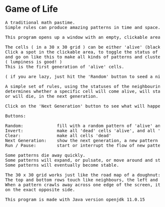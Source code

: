 # Game of Life
<pre>
A traditional math pastime.
Simple rules can produce amazing patterns in time and space...

This program opens up a window with an empty, clickable area, and several buttons below.

The cells ( in a 30 x 30 grid ) can be either 'alive' (black) or 'dead' (white).
Click a spot in the clickable area, to toggle the status of the cell right there, 
and go on like this to make all kinds of patterns and clusters of 'alive' cells.
( lumpiness is good! )
This is the first generation of 'alive' cells.

( if you are lazy, just hit the 'Random' button to seed a nice random pattern )

A simple set of rules, using the statuses of the neighbouring cells, 
determines whether a specific cell will come alive, will stay alive 
or will die, in the next generation. 

Click on the 'Next Generation' button to see what will happen to any pattern.

Buttons:

Random:             fill with a random pattern of 'alive' and 'dead' cells
Invert:             make all 'dead' cells 'alive', and all 'alive' cells 'dead'
Clear:              make all cells 'dead'
Next Generation:    show the next generation, a new pattern that descends from the current one
Run / Pause:        start or interrupt the flow of new patterns

Some patterns die away quickly.
Some patterns will expand, or pulsate, or move around and stay active for many generations.
Some patterns will eventually become stable.  

The 30 x 30 grid works just like the road map of a doughnut:
The top and bottom rows touch like neighbours, the left and right columns behave in the same way.
When a pattern crawls away across one edge of the screen, it simultaneously emerges 
on the exact opposite side.

This program is made with Java version openjdk 11.0.15 
</pre>











